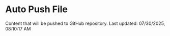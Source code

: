 # Auto Push File

Content that will be pushed to GitHub repository.
Last updated: 07/30/2025, 08:10:17 AM